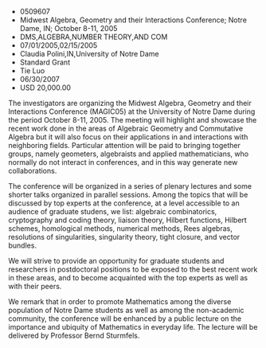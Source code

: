 
* 0509607
* Midwest Algebra, Geometry and their Interactions Conference; Notre Dame, IN; October 8-11, 2005
* DMS,ALGEBRA,NUMBER THEORY,AND COM
* 07/01/2005,02/15/2005
* Claudia Polini,IN,University of Notre Dame
* Standard Grant
* Tie Luo
* 06/30/2007
* USD 20,000.00

The investigators are organizing the Midwest Algebra, Geometry and their
Interactions Conference (MAGIC05) at the University of Notre Dame during the
period October 8-11, 2005. The meeting will highlight and showcase the recent
work done in the areas of Algebraic Geometry and Commutative Algebra but it will
also focus on their applications in and interactions with neighboring fields.
Particular attention will be paid to bringing together groups, namely geometers,
algebraists and applied mathematicians, who normally do not interact in
conferences, and in this way generate new collaborations.

The conference will be organized in a series of plenary lectures and some
shorter talks organized in parallel sessions. Among the topics that will be
discussed by top experts at the conference, at a level accessible to an audience
of graduate studens, we list: algebraic combinatorics, cryptography and coding
theory, liaison theory, Hilbert functions, Hilbert schemes, homological methods,
numerical methods, Rees algebras, resolutions of singularities, singularity
theory, tight closure, and vector bundles.

We will strive to provide an opportunity for graduate students and researchers
in postdoctoral positions to be exposed to the best recent work in these areas,
and to become acquainted with the top experts as well as with their peers.

We remark that in order to promote Mathematics among the diverse population of
Notre Dame students as well as among the non-academic community, the conference
will be enhanced by a public lecture on the importance and ubiquity of
Mathematics in everyday life. The lecture will be delivered by Professor Bernd
Sturmfels.
